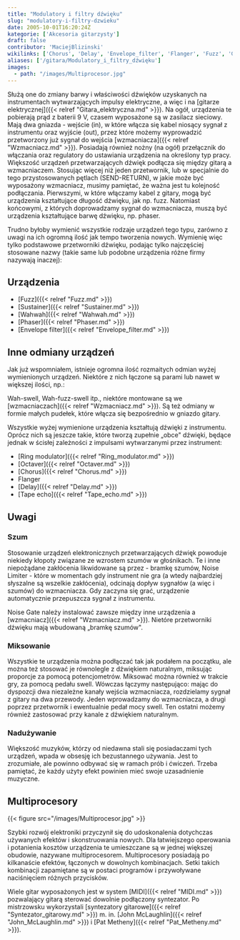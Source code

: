 ```yaml
---
title: "Modulatory i filtry dźwięku"
slug: "modulatory-i-filtry-dzwieku"
date: 2005-10-01T16:20:24Z
kategorie: ['Akcesoria gitarzysty']
draft: false
contributor: 'MaciejBlizinski'
wikilinks: ['Chorus', 'Delay', 'Envelope_filter', 'Flanger', 'Fuzz', 'Grafika:Multiprocesor.jpg', 'John_McLaughlin', 'MIDI', 'Octaver', 'Pat_Metheny', 'Phaser', 'Ring_modulator', 'Sustainer', 'Tape_echo', 'Wahwah', 'bramka_szum%C3%B3w', 'gitara_elektryczna', 'sygna%C5%82', 'syntezator_gitarowy', 'wzmacniacz', 'wzmacniacz', 'wzmacniacz']
aliases: ['/gitara/Modulatory_i_filtry_dźwięku']
images:
  - path: "/images/Multiprocesor.jpg"
---
```

Służą one do zmiany barwy i właściwości dźwięków uzyskanych na
instrumentach wytwarzających impulsy elektryczne, a więc i na [gitarze
elektrycznej]({{< relref "Gitara_elektryczna.md" >}}). Na ogół, urządzenia te
pobierają prąd z baterii 9 V, czasem wyposażone są w zasilacz sieciowy.
Mają dwa gniazda - wejście (in), w które włącza się kabel niosący sygnał
z instrumentu oraz wyjście (out), przez które możemy wyprowadzić
przetworzony już sygnał do wejścia [wzmacniacza]({{< relref "Wzmacniacz.md" >}}).
Posiadają również nożny (na ogół) przełącznik do włączania oraz
regulatory do ustawiania urządzenia na określony typ pracy. Większość
urządzeń przetwarzających dźwięk podłącza się między gitarą a
wzmacniaczem. Stosując więcej niż jeden przetwornik, lub w specjalnie do
tego przystosowanych pętlach (SEND-RETURN), w jakie może być wyposażony
wzmacniacz, musimy pamiętać, że ważna jest tu kolejność podłączania.
Pierwszymi, w które włączamy kabel z gitary, mogą być urządzenia
kształtujące długość dźwięku, jak np. fuzz. Natomiast końcowymi, z
których doprowadzamy sygnał do wzmacniacza, muszą być urządzenia
kształtujące barwę dźwięku, np. phaser.

Trudno byłoby wymienić wszystkie rodzaje urządzeń tego typu, zarówno z
uwagi na ich ogromną ilość jak tempo tworzenia nowych. Wymienię więc
tylko podstawowe przetworniki dźwięku, podając tylko najczęściej
stosowane nazwy (takie same lub podobne urządzenia różne firmy nazywają
inaczej):

## Urządzenia

  - [Fuzz]({{< relref "Fuzz.md" >}})
  - [Sustainer]({{< relref "Sustainer.md" >}})
  - [Wahwah]({{< relref "Wahwah.md" >}})
  - [Phaser]({{< relref "Phaser.md" >}})
  - [Envelope filter]({{< relref "Envelope_filter.md" >}})

## Inne odmiany urządzeń

Jak już wspomniałem, istnieje ogromna ilość rozmaitych odmian wyżej
wymienionych urządzeń. Niektóre z nich łączone są parami lub nawet w
większej ilości, np.:

Wah-swell, Wah-fuzz-swell itp., niektóre montowane są we
[wzmacniaczach]({{< relref "Wzmacniacz.md" >}}). Są też odmiany w formie małych
pudełek, które włącza się bezpośrednio w gniazdo gitary.

Wszystkie wyżej wymienione urządzenia kształtują dźwięki z instrumentu.
Oprócz nich są jeszcze takie, które tworzą zupełnie „obce" dźwięki,
będące jednak w ścisłej zależności z impulsami wytwarzanymi przez
instrument:

  - [Ring modulator]({{< relref "Ring_modulator.md" >}})
  - [Octaver]({{< relref "Octaver.md" >}})
  - [Chorus]({{< relref "Chorus.md" >}})
  - Flanger<!-- link nie odnosił się do niczego: 'Modulatory i filtry dźwięku' (PosixPath('Modulatory_i_filtry_dźwięku.md')) links to 'Flanger' (PosixPath('/invalid/path')) and that does not exist -->
  - [Delay]({{< relref "Delay.md" >}})
  - [Tape echo]({{< relref "Tape_echo.md" >}})

## Uwagi

### Szum

Stosowanie urządzeń elektronicznych przetwarzających dźwięk powoduje
niekiedy kłopoty związane ze wzrostem szumów w głośnikach. Te i inne
niepożądane zakłócenia likwidowane są przez - bramkę
szumów<!-- link nie odnosił się do niczego: 'Modulatory i filtry dźwięku' (PosixPath('Modulatory_i_filtry_dźwięku.md')) links to 'bramka_szumów' (PosixPath('/invalid/path')) and that does not exist -->, Noise Limiter - które w momentach
gdy instrument nie gra (a wtedy najbardziej słyszalne są wszelkie
zakłócenia), odcinają dopływ sygnałów (a więc i szumów) do
wzmacniacza. Gdy zaczyna się grać, urządzenie automatycznie przepuszcza
sygnał<!-- link nie odnosił się do niczego: 'Modulatory i filtry dźwięku' (PosixPath('Modulatory_i_filtry_dźwięku.md')) links to 'sygnał' (PosixPath('/invalid/path')) and that does not exist --> z instrumentu.

Noise Gate należy instalować zawsze między inne urządzenia a
[wzmacniacz]({{< relref "Wzmacniacz.md" >}}). Nietóre przetworniki dźwięku mają
wbudowaną „bramkę szumów".

### Miksowanie

Wszystkie te urządzenia można podłączać tak jak podałem na początku, ale
można też stosować je równolegle z dźwiękiem naturalnym, miksując
proporcje za pomocą potencjometrów. Miksować można również w trakcie
gry, za pomocą pedału swell. Wówczas łączymy następująco: mając do
dyspozcji dwa niezależne kanały wejścia wzmacniacza, rozdzielamy sygnał
z gitary na dwa przewody. Jeden wprowadzamy do wzmacniacza, a drugi
poprzez przetwornik i ewentualnie pedał mocy swell. Ten ostatni możemy
również zastosować przy kanale z dźwiękiem naturalnym.

### Nadużywanie

Większość muzyków, którzy od niedawna stali się posiadaczami tych
urządzeń, wpada w obsesję ich bezustannego używania. Jest to
zrozumiałe, ale powinno odbywać się w ramach prób i ćwiczeń. Trzeba
pamiętać, że każdy użyty efekt powinien mieć swoje uzasadnienie
muzyczne.

## Multiprocesory

{{< figure src="/images/Multiprocesor.jpg" >}}

Szybki rozwój elektroniki przyczynił się do udoskonalenia dotychczas
używanych efektów i skonstruowania nowych. Dla łatwiejszego operowania
i potanienia kosztów urządzenia te umieszczane są w jednej większej
obudowie, nazywane multiprocesorem. Multiprocesory posiadają po
kilkanaście efektów, łączonych w dowolnych kombinacjach. Setki takich
kombinacji zapamiętane są w postaci programów i przywoływane
naciśnięciem różnych przycisków.

Wiele gitar wyposażonych jest w system [MIDI]({{< relref "MIDI.md" >}})
pozwalający gitarą sterować dowolnie podłączony syntezator. Po
mistrzowsku wykorzystali [syntezatory
gitarowe]({{< relref "Syntezator_gitarowy.md" >}}) m. in. [John
McLaughlin]({{< relref "John_McLaughlin.md" >}}) i [Pat
Metheny]({{< relref "Pat_Metheny.md" >}}).

